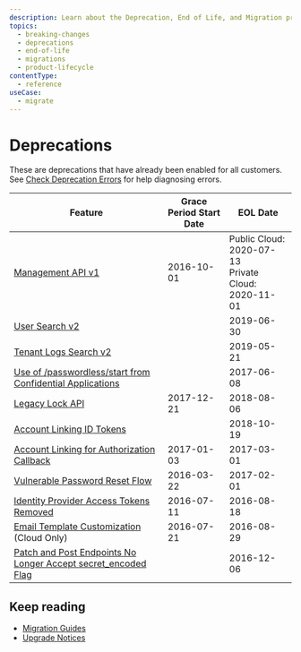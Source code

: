 ```yaml
---
description: Learn about the Deprecation, End of Life, and Migration process at Auth0.
topics:
  - breaking-changes
  - deprecations
  - end-of-life
  - migrations
  - product-lifecycle
contentType:
  - reference
useCase:
  - migrate
---
```


# Deprecations

These are deprecations that have already been enabled for all customers. See [Check Deprecation Errors](/troubleshoot/guides/check-deprecation-errors) for help diagnosing errors. 

| Feature | Grace Period Start Date | EOL Date |
| -- | -- | -- | 
| [Management API v1](/product-lifecycle/deprecated/references/management-api-v1) | 2016-10-01 | Public Cloud: 2020-07-13 </br> Private Cloud: 2020-11-01 |
| [User Search v2](/product-lifecycle/deprecated/references/search-v2) |  | 2019-06-30 |
| [Tenant Logs Search v2](/product-lifecycle/deprecated/references/logs-search-v2) |  | 2019-05-21 |
| [Use of /passwordless/start from Confidential Applications](/product-lifecycle/deprecated/passwordless-start) | | 2017-06-08 | 
| [Legacy Lock API](/product-lifecycle/deprecated/legacy-lock-api) | 2017-12-21 | 2018-08-06 | 
| [Account Linking ID Tokens](/product-lifecycle/deprecated/account-linking-id-tokens) |  | 2018-10-19 |
| [Account Linking for Authorization Callback](/product-lifecycle/deprecated/account-linking-auth-callback) | 2017-01-03 |  2017-03-01 |
| [Vulnerable Password Reset Flow](/product-lifecycle/deprecated/vulnerable-password-reset-flow) | 2016-03-22 |  2017-02-01 |
| [Identity Provider Access Tokens Removed](/product-lifecycle/deprecated/idp-access-tokens-removed) | 2016-07-11 | 2016-08-18 |
| [Email Template Customization](/product-lifecycle/deprecated/email-template-customizations) (Cloud Only) |  2016-07-21 | 2016-08-29 |
| [Patch and Post Endpoints No Longer Accept secret_encoded Flag](/product-lifecycle/deprecated/patch-post-endpoints) |  | 2016-12-06 |

## Keep reading

* [Migration Guides](/product-lifecycle/migration)
* [Upgrade Notices](/product-lifecycle/upgrades)
